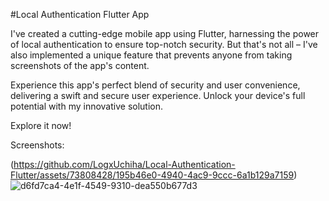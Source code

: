 #Local Authentication Flutter App

I've created a cutting-edge mobile app using Flutter, harnessing the power of local authentication to ensure top-notch security. But that's not all – I've also implemented a unique feature that prevents anyone from taking screenshots of the app's content.

Experience this app's perfect blend of security and user convenience, delivering a swift and secure user experience. Unlock your device's full potential with my innovative solution.

Explore it now!

Screenshots:

(https://github.com/LogxUchiha/Local-Authentication-Flutter/assets/73808428/195b46e0-4940-4ac9-9ccc-6a1b129a7159)
![d6fd7ca4-4e1f-4549-9310-dea550b677d3](https://github.com/LogxUchiha/Local-Authentication-Flutter/assets/73808428/2a74c4b6-3600-4489-b591-d96bdeb06431)
